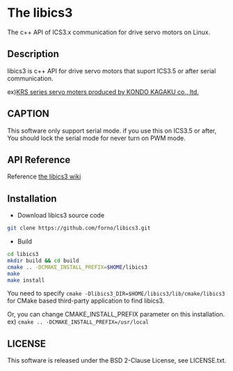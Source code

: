 # The libics3
The c++ API of ICS3.x communication for drive servo motors on Linux.

## Description
libics3 is c++ API for drive servo motors
that suport ICS3.5 or after serial communication.

ex)[KRS series servo moters produced by KONDO KAGAKU co., ltd.](http://kondo-robot.com/product-category/servomotor/krs)

## CAPTION
This software only support serial mode.
if you use this on ICS3.5 or after,
You should lock the serial mode for never turn on PWM mode.

## API Reference
Reference [the libics3 wiki](https://github.com/forno/libics3/wiki)

## Installation
- Download libics3 source code

```sh
git clone https://github.com/forno/libics3.git
```
- Build

```sh
cd libics3
mkdir build && cd build
cmake .. -DCMAKE_INSTALL_PREFIX=$HOME/libics3
make
make install
```
You need to specify `cmake -Dlibics3_DIR=$HOME/libics3/lib/cmake/libics3`
for CMake based third-party application to find libics3.

Or, you can change CMAKE_INSTALL_PREFIX parameter on this installation.
ex) `cmake .. -DCMAKE_INSTALL_PREFIX=/usr/local`

## LICENSE
This software is released under the BSD 2-Clause License, see LICENSE.txt.
